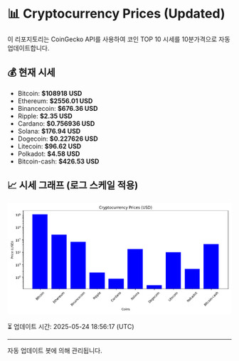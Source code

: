 
# 📊 Cryptocurrency Prices (Updated)

이 리포지토리는 CoinGecko API를 사용하여 코인 TOP 10 시세를 10분가격으로 자동 업데이트합니다.

## 💰 현재 시세
- Bitcoin: **$108918 USD**
- Ethereum: **$2556.01 USD**
- Binancecoin: **$676.36 USD**
- Ripple: **$2.35 USD**
- Cardano: **$0.756936 USD**
- Solana: **$176.94 USD**
- Dogecoin: **$0.227626 USD**
- Litecoin: **$96.62 USD**
- Polkadot: **$4.58 USD**
- Bitcoin-cash: **$426.53 USD**

## 📈 시세 그래프 (로그 스케일 적용)
![Crypto Prices](crypto_prices.png)

⏳ 업데이트 시간: 2025-05-24 18:56:17 (UTC)

---
자동 업데이트 봇에 의해 관리됩니다.
